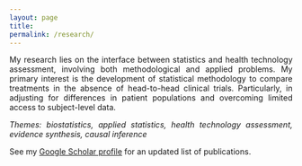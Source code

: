```yaml
---
layout: page
title: 
permalink: /research/
---
```


<p align="justify">My research lies on the interface between statistics and health technology assessment, involving both methodological and applied problems. 
  My primary interest is the development of statistical methodology to compare treatments in the absence of head-to-head clinical trials. Particularly, in adjusting for differences in patient populations and overcoming limited access to subject-level data.</p> 
  
<p align="justify"><i>Themes: biostatistics, applied statistics, health technology assessment, evidence synthesis, causal inference</i></p>

<p align="justify">See my <a href="https://scholar.google.co.uk/citations?user=B1kFX0MAAAAJ&hl=en">Google Scholar profile</a> for an updated list of publications.</p>  
